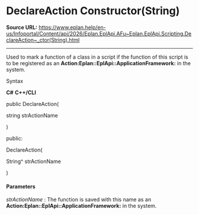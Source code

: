 # DeclareAction Constructor(String)

**Source URL:** https://www.eplan.help/en-us/Infoportal/Content/api/2026/Eplan.EplApi.AFu~Eplan.EplApi.Scripting.DeclareAction~_ctor(String).html

---

Used to mark a function of a class in a script if the function of this script is to be registered as an **Action:Eplan::EplApi::ApplicationFramework:** in the system.

Syntax

**C#**
**C++/CLI**


public DeclareAction( 

   string strActionName

)

public:

DeclareAction( 

   String^ strActionName

)


#### Parameters

*strActionName*
:   The function is saved with this name as an **Action:Eplan::EplApi::ApplicationFramework:** in the system.
